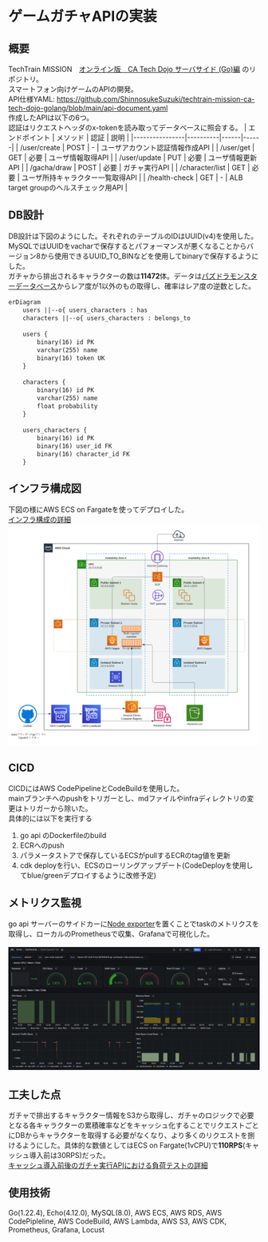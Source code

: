 # ゲームガチャAPIの実装

## 概要
TechTrain MISSION　[オンライン版　CA Tech Dojo サーバサイド (Go)編](https://github.com/CyberAgentHack/techtrain-mission) のリポジトリ。<br>
スマートフォン向けゲームのAPIの開発。<br>
API仕様YAML: https://github.com/ShinnosukeSuzuki/techtrain-mission-ca-tech-dojo-golang/blob/main/api-document.yaml<br>
作成したAPIは以下の6つ。<br>
認証はリクエストヘッダのx-tokenを読み取ってデータベースに照会する。
| エンドポイント | メソッド | 認証 | 説明 |
|----------------|----------|------|------|
| /user/create | POST | - | ユーザアカウント認証情報作成API |
| /user/get | GET | 必要 | ユーザ情報取得API |
| /user/update | PUT | 必要 | ユーザ情報更新API |
| /gacha/draw | POST | 必要 | ガチャ実行API |
| /character/list | GET | 必要 | ユーザ所持キャラクター一覧取得API |
| /health-check | GET | - | ALB target groupのヘルスチェック用API |

## DB設計
DB設計は下図のようにした。それぞれのテーブルのIDはUUID(v4)を使用した。<br>
MySQLではUUIDをvacharで保存するとパフォーマンスが悪くなることからバージョン8から使用できるUUID_TO_BINなどを使用してbinaryで保存するようにした。<br>
ガチャから排出されるキャラクターの数は**11472**体。データは[パズドラモンスターデータベース](https://padmdb.rainbowsite.net/about)からレア度が1以外のもの取得し、確率はレア度の逆数とした。
```mermaid
erDiagram
    users ||--o{ users_characters : has
    characters ||--o{ users_characters : belongs_to

    users {
        binary(16) id PK
        varchar(255) name
        binary(16) token UK
    }

    characters {
        binary(16) id PK
        varchar(255) name
        float probability
    }

    users_characters {
        binary(16) id PK
        binary(16) user_id FK
        binary(16) character_id FK
    }
```

## インフラ構成図
下図の様にAWS ECS on Fargateを使ってデプロイした。<br>
[インフラ構成の詳細](https://github.com/ShinnosukeSuzuki/techtrain-mission-ca-tech-dojo-golang/blob/main/infra/game-api-infrastructure/README.md)
![alt text](infra/game-api-infrastructure/game-api-infrastructure.svg)

## CICD
CICDにはAWS CodePipelineとCodeBuildを使用した。<br>
mainブランチへのpushをトリガーとし、mdファイルやinfraディレクトリの変更はトリガーから除いた。<br>
具体的には以下を実行する
1. go api のDockerfileのbuild
2. ECRへのpush
3. パラメータストアで保存しているECSがpullするECRのtag値を更新
4. cdk deployを行い、ECSのローリングアップデート(CodeDeployを使用してblue/greenデプロイするように改修予定)
## メトリクス監視
go api サーバーのサイドカーに[Node exporter](https://github.com/prometheus/node_exporter)を置くことでtaskのメトリクスを取得し、ローカルのPrometheusで収集、Grafanaで可視化した。<br>
<br>
![alt text](infra/observation/grafana/grafana.png)

## 工夫した点
ガチャで排出するキャラクター情報をS3から取得し、ガチャのロジックで必要となる各キャラクターの累積確率などをキャッシュ化することでリクエストごとにDBからキャラクターを取得する必要がなくなり、より多くのリクエストを捌けるようにした。具体的な数値としてはECS on Fargate(1vCPU)で**110RPS**(キャッシュ導入前は30RPS)だった。<br>
[キャッシュ導入前後のガチャ実行APIにおける負荷テストの詳細](https://github.com/ShinnosukeSuzuki/techtrain-mission-ca-tech-dojo-golang/blob/main/infra/performance-test/README.md)

## 使用技術
Go(1.22.4), Echo(4.12.0), MySQL(8.0), AWS ECS, AWS RDS, AWS CodePipleline, AWS CodeBuild, AWS Lambda, AWS S3, AWS CDK, Prometheus, Grafana, Locust
